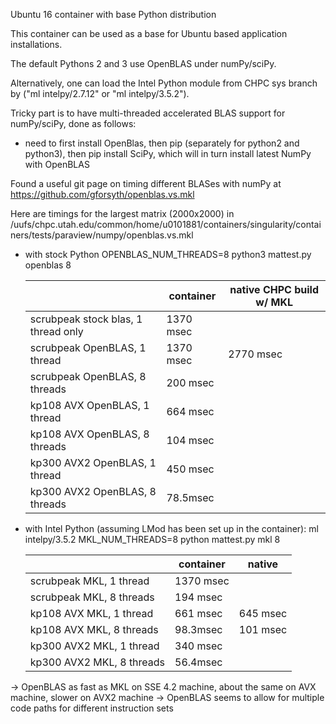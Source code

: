 Ubuntu 16 container with base Python distribution 

This container can be used as a base for Ubuntu based application installations.

The default Pythons 2 and 3 use OpenBLAS under numPy/sciPy.

Alternatively, one can load the Intel Python module from CHPC sys branch by ("ml intelpy/2.7.12" or "ml intelpy/3.5.2").

Tricky part is to have multi-threaded accelerated BLAS support for numPy/sciPy, done as follows:

- need to first install OpenBlas, then pip (separately for python2 and
  python3), then pip install SciPy, which will in turn install latest NumPy with
  OpenBLAS

Found a useful git page on timing different BLASes with numPy at 
https://github.com/gforsyth/openblas.vs.mkl

Here are timings for the largest matrix (2000x2000) in 
/uufs/chpc.utah.edu/common/home/u0101881/containers/singularity/containers/tests/paraview/numpy/openblas.vs.mkl

- with stock Python
 OPENBLAS_NUM_THREADS=8 python3 mattest.py openblas 8
 
  |                                  |  container | native CHPC build w/ MKL|
  | ---------------------------------|--------------|-----------------|
  |scrubpeak stock blas, 1 thread only| 1370 msec | | 
  |scrubpeak OpenBLAS, 1 thread   |     1370 msec | 2770 msec|
  |scrubpeak OpenBLAS, 8 threads  |       200 msec | |
  |kp108 AVX OpenBLAS, 1 thread    |     664 msec   | |
  |kp108 AVX OpenBLAS, 8 threads   |     104 msec | |
  |kp300 AVX2 OpenBLAS, 1 thread   |     450 msec  | |
  |kp300 AVX2 OpenBLAS, 8 threads  |     78.5msec | |

- with Intel Python (assuming LMod has been set up in the container):
  ml intelpy/3.5.2 
  MKL_NUM_THREADS=8 python mattest.py mkl 8
  
  |                             |  container  | native
  | ---------------------------------|--------------|-----------------|
  |scrubpeak MKL, 1 thread    |    1370 msec  | |
  |scrubpeak MKL, 8 threads   |     194 msec | |
  |kp108 AVX MKL, 1 thread     |    661 msec  | 645 msec|
  |kp108 AVX MKL, 8 threads    |    98.3msec |  101 msec|
  |kp300 AVX2 MKL, 1 thread    |    340 msec  | |
  |kp300 AVX2 MKL, 8 threads   |    56.4msec | |
 
-> OpenBLAS as fast as MKL on SSE 4.2 machine, about the same on AVX machine, slower on AVX2 machine
-> OpenBLAS seems to allow for multiple code paths for different instruction sets

